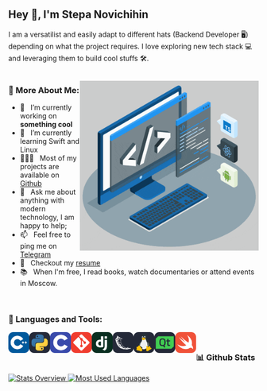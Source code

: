 ## Hey 👋, I'm Stepa Novichihin

I am a versatilist and easily adapt to different hats (Backend Developer 🖥️) depending on what the project requires. I love exploring new tech stack 💻 and leveraging them to build cool stuffs 🛠️. 
<br/>
<br/>

<img align="right" alt="GIF" src="https://raw.githubusercontent.com/novichihin/novichihin/main/techstack.gif" width="360px"/>

### 🧐 More About Me:

- 🔭 &nbsp; I’m currently working on **something cool**
- 🌱 &nbsp; I’m currently learning Swift and Linux
- 👨🏻‍💻 &nbsp; Most of my projects are available on [Github](https://github.com/novichihin?tab=repositories)
- 💬 &nbsp; Ask me about anything with modern technology, I am happy to help;
- 📫 &nbsp; Feel free to ping me on [Telegram](https://t.me/snovichihin)
- 📝 &nbsp; Checkout my [resume]()
- 📚 &nbsp; When I'm free, I read books, watch documentaries or attend events in Moscow.

<br>

### 🔨 Languages and Tools:
<a href=""> <img align="left" src="https://raw.githubusercontent.com/novichihin/novichihin/main/icons/CPP.svg" alt="CPP" height="42px"/> </a> 
<a href=""> <img align="left" src="https://raw.githubusercontent.com/novichihin/novichihin/main/icons/Python-Dark.svg" alt="Python" height="42px"/> </a> 
<a href=""> <img align="left" src="https://raw.githubusercontent.com/novichihin/novichihin/main/icons/C.svg" alt="C" height="42px"/> </a> 
<a href=""> <img align="left" src="https://raw.githubusercontent.com/novichihin/novichihin/main/icons/Git.svg" alt="Git" height="42px"/> </a> 
<a href=""> <img align="left" src="https://raw.githubusercontent.com/novichihin/novichihin/main/icons/Django.svg" alt="Django" height="42px"/> </a> 
<a href=""> <img align="left" src="https://raw.githubusercontent.com/novichihin/novichihin/main/icons/Flask-Dark.svg" alt="Flask" height="42px"/> </a> 
<a href=""> <img align="left" src="https://raw.githubusercontent.com/novichihin/novichihin/main/icons/Linux-Dark.svg" alt="Linux" height="42px"/> </a> 
<a href=""> <img align="left" src="https://raw.githubusercontent.com/novichihin/novichihin/main/icons/QT-Dark.svg" alt="QT" height="42px"/> </a> 
<a href=""> <img align="left" src="https://raw.githubusercontent.com/novichihin/novichihin/main/icons/Swift.svg" alt="Swift" height="42px"/> </a> 
<br>


### 📊 Github Stats
<a href='https://github.com/rahul-jha98/github-stats-transparent'>
  
![Stats Overview](https://raw.githubusercontent.com/novichihin/github-stats-transparent/output/generated/overview.svg)
![Most Used Languages](https://raw.githubusercontent.com/novichihin/github-stats-transparent/output/generated/languages.svg)

</a>

<br>